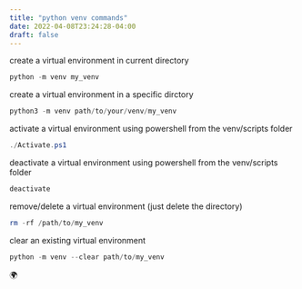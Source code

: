 ```yaml
---
title: "python venv commands"
date: 2022-04-08T23:24:28-04:00
draft: false
---
```

 
create a virtual environment in current directory
```python
python -m venv my_venv
```

create a virtual environment in a specific dirctory
```python
python3 -m venv path/to/your/venv/my_venv
```

activate a virtual environment using powershell from the venv/scripts folder
```powershell
./Activate.ps1
```

deactivate a virtual environment using powershell from the venv/scripts folder
```powershell
deactivate
```

remove/delete a virtual environment (just delete the directory)
```powershell
rm -rf /path/to/my_venv
```

clear an existing virtual environment
```python
python -m venv --clear path/to/my_venv
```










:earth_africa: